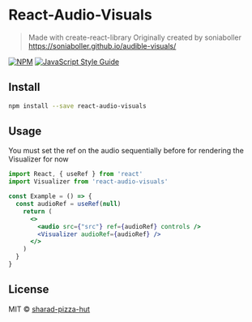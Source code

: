# React-Audio-Visuals
> Made with create-react-library
> Originally created by soniaboller
> https://soniaboller.github.io/audible-visuals/

[![NPM](https://img.shields.io/npm/v/test.svg)](https://www.npmjs.com/package/react-audio-visuals) [![JavaScript Style Guide](https://img.shields.io/badge/code_style-standard-brightgreen.svg)](https://standardjs.com)

## Install

```bash
npm install --save react-audio-visuals
```

## Usage

You must set the ref on the audio sequentially before for rendering the Visualizer for now

```jsx
import React, { useRef } from 'react'
import Visualizer from 'react-audio-visuals'

const Example = () => {
  const audioRef = useRef(null)
    return (
      <>
        <audio src={"src"} ref={audioRef} controls />
        <Visualizer audioRef={audioRef} />
      </>
    )
  }
}
```

## License

MIT © [sharad-pizza-hut](https://github.com/sharad-pizza-hut)
